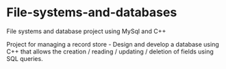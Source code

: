 # File-systems-and-databases
File systems and database project using MySql and C++

Project for managing a record store - Design and develop a database using C++ that allows the creation / reading / updating / deletion of fields using SQL queries.
